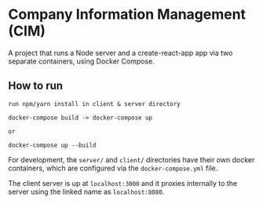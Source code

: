 # Company Information Management (CIM)

A project that runs a Node server and a create-react-app app via two separate containers, using Docker Compose.

## How to run

```
run npm/yarn install in client & server directory

docker-compose build -> docker-compose up

or

docker-compose up --build
```

For development, the `server/` and `client/` directories have their own docker containers, which are configured via the `docker-compose.yml` file.

The client server is up at `localhost:3000` and it proxies internally to the server using the linked name as `localhost:8080`.
